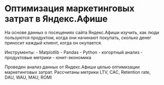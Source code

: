 # Оптимизация маркетинговых затрат в Яндекс.Афише

На основе данных о посещениях сайта Яндекс.Афиши изучить, как люди пользуются продуктом, когда они начинают покупать, сколько денег приносит каждый клиент, когда он окупается.

Инструменты:
	- Matplotlib 
	- Pandas 
	- Python
	- когортный анализ
	- продуктовые метрики
	- юнит-экономика


Проведен анализ данных от Яндекс.Афиши целью оптимизации маркетинговых затрат.
Рассчитаны метрики LTV, CAC, Retention rate, DAU, WAU, MAU, ROMI